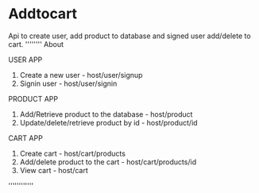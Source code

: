 # Addtocart
Api to create user, add product to database and signed user add/delete to cart.
''''''''
About

USER APP
1) Create a new user - host/user/signup
2) Signin user - host/user/signin

PRODUCT APP
1) Add/Retrieve product to the database - host/product
2) Update/delete/retrieve product by id - host/product/id

CART APP
1) Create cart - host/cart/products
2) Add/delete product to the cart - host/cart/products/id
3) View cart - host/cart

''''''''''''


